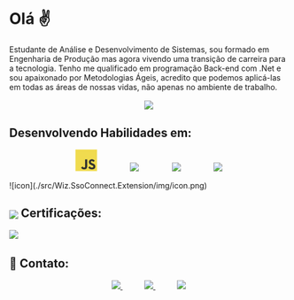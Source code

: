 # Olá ✌️ 

  Estudante de Análise e Desenvolvimento de Sistemas, sou formado em Engenharia de Produção mas agora vivendo uma transição de carreira para a tecnologia. Tenho me qualificado em programação Back-end com .Net e sou apaixonado por Metodologias Ágeis, acredito que podemos aplicá-las em todas as áreas de nossas vidas, não apenas no ambiente de trabalho. 


<p align="center">
  <img align="center" height="180" src="https://github-readme-stats.vercel.app/api/top-langs/?username=guftrindade&layout=compact&theme=default)](https://github.com/anuraghazra/github-readme-stats" />  
</p>



## Desenvolvendo Habilidades em:
<p align="center">
    <img height="40" src="https://raw.githubusercontent.com/devicons/devicon/master/icons/javascript/javascript-original.svg">
    &nbsp;&nbsp;&nbsp;&nbsp;&nbsp;&nbsp;&nbsp;&nbsp;&nbsp;&nbsp;&nbsp;&nbsp;&nbsp;
    <img height="40" src="https://user-images.githubusercontent.com/67704261/119136276-d8d74c00-ba15-11eb-920f-2a0f1e4a6971.png">
     &nbsp;&nbsp;&nbsp;&nbsp;&nbsp;&nbsp;&nbsp;&nbsp;&nbsp;&nbsp;&nbsp;&nbsp;&nbsp;
    <img height="40" src="https://user-images.githubusercontent.com/67704261/119136974-ad089600-ba16-11eb-87ad-bafcc771885c.png">
    &nbsp;&nbsp;&nbsp;&nbsp;&nbsp;&nbsp;&nbsp;&nbsp;&nbsp;&nbsp;&nbsp;&nbsp;&nbsp;
    <img height="40" src="https://user-images.githubusercontent.com/67704261/140072055-459e7d7b-e90c-44ab-b998-0c2e8113ff7b.png">
</p>
![icon](./src/Wiz.SsoConnect.Extension/img/icon.png) 



## <img align="center" height="40" src="https://user-images.githubusercontent.com/67704261/142783450-9796b7b0-e4c5-49c6-bd0e-a70241256d70.png" /> Certificações:
<img height="130" src="https://user-images.githubusercontent.com/67704261/142783472-3762b346-94e4-45e6-9908-b3360dc2cf84.png">



## :iphone:  Contato:

<p align="center">
    <a href="https://github.com/guftrindade">
        <img  src="https://img.shields.io/badge/github-%23100000.svg?&style=for-the-badge&logo=github&logoColor=white&link=mailto:https://github.com/guftrindade">
    </a>
    &nbsp;&nbsp;&nbsp;&nbsp;&nbsp;&nbsp;&nbsp;&nbsp;&nbsp;
    <a href="mailto:gustavoferreiratrindade@gmail.com">
        <img src="https://img.shields.io/badge/gmail-D14836?&style=for-the-badge&logo=gmail&logoColor=white&link=mailto:gustavoferreiratrindade@gmail.com">
    </a>
    &nbsp;&nbsp;&nbsp;&nbsp;&nbsp;&nbsp;&nbsp;&nbsp;&nbsp;
    <a href="https://www.linkedin.com/in/gustavoftrindade/">
        <img src="https://img.shields.io/badge/linkedin-%230077B5.svg?&style=for-the-badge&logo=linkedin&logoColor=white&link=mailto:https://www.linkedin.com/in/gustavoftrindade/">
    </a>
</p>

